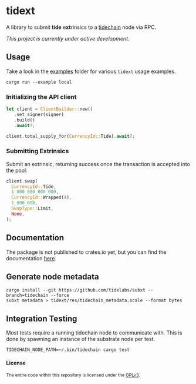 # tidext

A library to submit **tide** e**xt**rinsics to a [tidechain](https://github.com/tidelabs/tidechain) node via RPC.

_This project is currently under active development_.

## Usage

Take a look in the [examples](./examples/examples) folder for various `tidext` usage examples.

```
cargo run --example local
```

### Initializing the API client

```rust
let client = ClientBuilder::new()
   .set_signer(signer)
   .build()
   .await?;

client.total_supply_for(CurrencyId::Tide).await?;
```

### Submitting Extrinsics

Submit an extrinsic, returning success once the transaction is accepted into the pool:

```rust
client.swap(
  CurrencyId::Tide,
  1_000_000_000_000,
  CurrencyId::Wrapped(4),
  1_000_000,
  SwapType::Limit,
  None,
);
```

## Documentation

The package is not published to crates.io yet, but you can find the documentation [here](https://tidelabs.github.io/tidext/).

## Generate node metadata

```
cargo install --git https://github.com/tidelabs/subxt --branch=tidechain --force
subxt metadata > tidext/res/tidechain_metadata.scale --format bytes
```

## Integration Testing

Most tests require a running tidechain node to communicate with. This is done by spawning an instance of the
substrate node per test.

```
TIDECHAIN_NODE_PATH=~/.bin/tidechain cargo test
```

#### License

<sup>
The entire code within this repository is licensed under the <a href="LICENSE">GPLv3</a>.
</sup>
